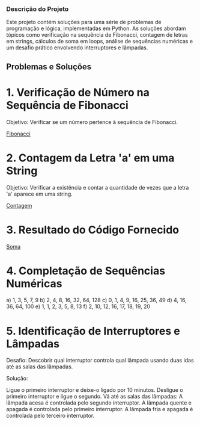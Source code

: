 ### Descrição do Projeto
Este projeto contém soluções para uma série de problemas de programação e lógica, implementadas em Python. As soluções abordam tópicos como verificação na sequência de Fibonacci, contagem de letras em strings, cálculos de soma em loops, análise de sequências numéricas e um desafio prático envolvendo interruptores e lâmpadas.

## Problemas e Soluções
# 1. Verificação de Número na Sequência de Fibonacci
Objetivo: Verificar se um número pertence à sequência de Fibonacci.

[Fibonacci](fibonacci.py)

# 2. Contagem da Letra 'a' em uma String
Objetivo: Verificar a existência e contar a quantidade de vezes que a letra 'a' aparece em uma string.

[Contagem](contagem.py)

# 3. Resultado do Código Fornecido
   
[Soma](soma.py)

# 4. Completação de Sequências Numéricas
a) 1, 3, 5, 7, 9
b) 2, 4, 8, 16, 32, 64, 128
c) 0, 1, 4, 9, 16, 25, 36, 49
d) 4, 16, 36, 64, 100
e) 1, 1, 2, 3, 5, 8, 13
f) 2, 10, 12, 16, 17, 18, 19, 20

# 5. Identificação de Interruptores e Lâmpadas
Desafio: Descobrir qual interruptor controla qual lâmpada usando duas idas até as salas das lâmpadas.

Solução:

Ligue o primeiro interruptor e deixe-o ligado por 10 minutos.
Desligue o primeiro interruptor e ligue o segundo.
Vá até as salas das lâmpadas:
A lâmpada acesa é controlada pelo segundo interruptor.
A lâmpada quente e apagada é controlada pelo primeiro interruptor.
A lâmpada fria e apagada é controlada pelo terceiro interruptor.
